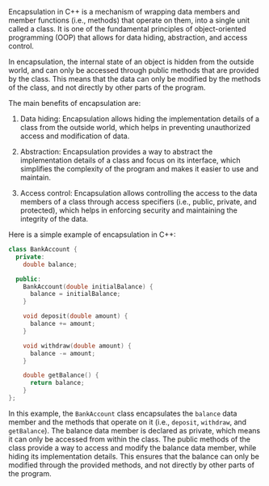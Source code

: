 Encapsulation in C++ is a mechanism of wrapping data members and member functions (i.e., methods) that operate on them, into a single unit called a class. It is one of the fundamental principles of object-oriented programming (OOP) that allows for data hiding, abstraction, and access control.

In encapsulation, the internal state of an object is hidden from the outside world, and can only be accessed through public methods that are provided by the class. This means that the data can only be modified by the methods of the class, and not directly by other parts of the program.

The main benefits of encapsulation are:

1. Data hiding: Encapsulation allows hiding the implementation details of a class from the outside world, which helps in preventing unauthorized access and modification of data.

2. Abstraction: Encapsulation provides a way to abstract the implementation details of a class and focus on its interface, which simplifies the complexity of the program and makes it easier to use and maintain.

3. Access control: Encapsulation allows controlling the access to the data members of a class through access specifiers (i.e., public, private, and protected), which helps in enforcing security and maintaining the integrity of the data.

Here is a simple example of encapsulation in C++:

```cpp
class BankAccount {
  private:
    double balance;

  public:
    BankAccount(double initialBalance) {
      balance = initialBalance;
    }

    void deposit(double amount) {
      balance += amount;
    }

    void withdraw(double amount) {
      balance -= amount;
    }

    double getBalance() {
      return balance;
    }
};
```
In this example, the `BankAccount` class encapsulates the `balance` data member and the methods that operate on it (i.e., `deposit`, `withdraw`, and `getBalance`). The balance data member is declared as private, which means it can only be accessed from within the class. The public methods of the class provide a way to access and modify the balance data member, while hiding its implementation details. This ensures that the balance can only be modified through the provided methods, and not directly by other parts of the program.